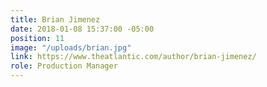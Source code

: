 ```yaml
---
title: Brian Jimenez
date: 2018-01-08 15:37:00 -05:00
position: 11
image: "/uploads/brian.jpg"
link: https://www.theatlantic.com/author/brian-jimenez/
role: Production Manager
---
```


